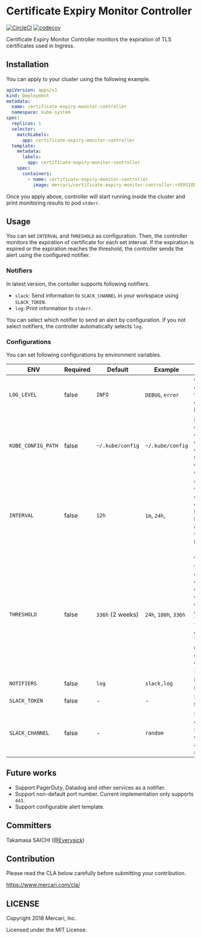 # Certificate Expiry Monitor Controller
[![CircleCI](https://circleci.com/gh/mercari/certificate-expiry-monitor-controller.svg?style=svg)](https://circleci.com/gh/mercari/certificate-expiry-monitor-controller)
[![codecov](https://codecov.io/gh/mercari/certificate-expiry-monitor-controller/branch/master/graph/badge.svg)](https://codecov.io/gh/mercari/certificate-expiry-monitor-controller)

Certificate Expiry Monitor Controller monitors the expiration of TLS certificates used in Ingress.

## Installation

You can apply to your cluster using the following example.

```yaml
apiVersion: apps/v1
kind: Deployment
metadata:
  name: certificate-expiry-monitor-controller
  namespace: kube-system
spec:
  replicas: 1
  selector:
    matchLabels:
      app: certificate-expiry-monitor-controller
  template:
    metadata:
      labels:
        app: certificate-expiry-monitor-controller
    spec:
      containers:
        - name: certificate-expiry-monitor-controller
          image: mercari/certificate-expiry-monitor-controller:<VERSION>
```

Once you apply above, controller will start running inside the cluster and print monitoring results to pod `stderr`.

## Usage

You can set `INTERVAL` and `THRESHOLD` as configuration. Then, the controller monitors the expiration of certificate for each set interval.
If the expiration is expired or the expiration reaches the threshold, the controller sends the alert using the configured notifier.

### Notifiers

In latest version, the contoller supports following notifiers.

- `slack`: Send information to `SLACK_CHANNEL` in your workspace using `SLACK_TOKEN`.
- `log`: Print information to `stderr`.

You can select which notifier to send an alert by configuration.
If you not select notifiers, the controller automatically selects `log`.

### Configurations

You can set following configurations by environment variables.

| ENV                | Required | Default          | Example               | Description                                                                                                                                                               |
|--------------------|----------|------------------|-----------------------|---------------------------------------------------------------------------------------------------------------------------------------------------------------------------|
| `LOG_LEVEL`        | false    | `INFO`           | `DEBUG`, `error`      | Configuration of log level for controller's logger.                                                                                                                       |
| `KUBE_CONFIG_PATH` | false    | `~/.kube/config` | `~/.kube/config`      | Kubernetes cluster config (If not configured, controller reads local cluster config).                                                                                     |
| `INTERVAL`         | false    | `12h`            | `1m`, `24h`,          | Controller verifies expiration of certificate in Ingress at this interval of time. This value must be between `1m` and `24h`.                                             |
| `THRESHOLD`        | false    | `336h` (2 weeks) | `24h`, `100h`, `336h` | When verifing expiration, controller compares expiration of certificate and `time.Now() - THRESHOLD` to detect issue.  This value must be greater than or equal to `24h`. |
| `NOTIFIERS`        | false    | `log`            | `slack,log`           | List of alert notifiers.                                                                                                                                                  |
| `SLACK_TOKEN`      | false    | -                | -                     | Slack API token.                                                                                                                                                          |
| `SLACK_CHANNEL`    | false    | -                | `random`              | Slack channel to send expiration alert (without `#`).                                                                                                                     |

## Future works

- Support PagerDuty, Datadog and other services as a notifier.
- Support non-default port number. Current implementation only supports `443`.
- Support configurable alert template.

## Committers

Takamasa SAICHI ([@Everysick](https://github.com/Everysick))

## Contribution
Please read the CLA below carefully before submitting your contribution.

https://www.mercari.com/cla/

## LICENSE
Copyright 2018 Mercari, Inc.

Licensed under the MIT License.
